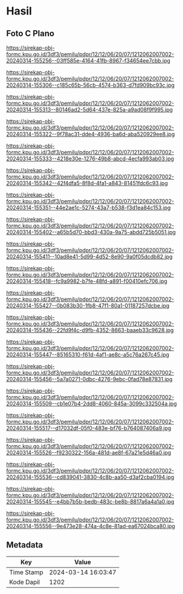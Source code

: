 # Hasil

## Foto C Plano

https://sirekap-obj-formc.kpu.go.id/3df3/pemilu/pdpr/12/12/06/20/07/1212062007002-20240314-155256--03ff585e-4164-41fb-8967-f34654ee7cbb.jpg

https://sirekap-obj-formc.kpu.go.id/3df3/pemilu/pdpr/12/12/06/20/07/1212062007002-20240314-155306--c185c65b-56cb-4574-b363-d7fd909bc93c.jpg

https://sirekap-obj-formc.kpu.go.id/3df3/pemilu/pdpr/12/12/06/20/07/1212062007002-20240314-155313--80146ad2-5d64-437e-825a-a9ad08f9f995.jpg

https://sirekap-obj-formc.kpu.go.id/3df3/pemilu/pdpr/12/12/06/20/07/1212062007002-20240314-155322--9f78ac31-dde4-4936-ba6d-aba520929ee8.jpg

https://sirekap-obj-formc.kpu.go.id/3df3/pemilu/pdpr/12/12/06/20/07/1212062007002-20240314-155333--4218e30e-1276-49b8-abcd-4ecfa993ab03.jpg

https://sirekap-obj-formc.kpu.go.id/3df3/pemilu/pdpr/12/12/06/20/07/1212062007002-20240314-155342--42f4dfa5-8f8d-4fa1-a843-81451fdc6c93.jpg

https://sirekap-obj-formc.kpu.go.id/3df3/pemilu/pdpr/12/12/06/20/07/1212062007002-20240314-155351--44e2ae1c-5274-43a7-b538-f3d1ea84c153.jpg

https://sirekap-obj-formc.kpu.go.id/3df3/pemilu/pdpr/12/12/06/20/07/1212062007002-20240314-155402--a65b5d70-bbd3-430a-9a75-abdd725b5051.jpg

https://sirekap-obj-formc.kpu.go.id/3df3/pemilu/pdpr/12/12/06/20/07/1212062007002-20240314-155411--10ad8e41-5d99-4d52-8e90-9a0f05dcdb82.jpg

https://sirekap-obj-formc.kpu.go.id/3df3/pemilu/pdpr/12/12/06/20/07/1212062007002-20240314-155418--fc9a9982-b7fe-48fd-a891-f00410efc706.jpg

https://sirekap-obj-formc.kpu.go.id/3df3/pemilu/pdpr/12/12/06/20/07/1212062007002-20240314-155427--0b083b30-1fb8-47f1-80a1-01187257dcbe.jpg

https://sirekap-obj-formc.kpu.go.id/3df3/pemilu/pdpr/12/12/06/20/07/1212062007002-20240314-155436--22fd9f4c-d9fb-4352-8663-baaeb33c9628.jpg

https://sirekap-obj-formc.kpu.go.id/3df3/pemilu/pdpr/12/12/06/20/07/1212062007002-20240314-155447--85165310-f61d-4af1-ae8c-a5c76a267c45.jpg

https://sirekap-obj-formc.kpu.go.id/3df3/pemilu/pdpr/12/12/06/20/07/1212062007002-20240314-155456--5a7a0271-0dbc-4276-9ebc-0fad78e87831.jpg

https://sirekap-obj-formc.kpu.go.id/3df3/pemilu/pdpr/12/12/06/20/07/1212062007002-20240314-155509--cb1e07b4-2dd8-4060-845a-3099c332504a.jpg

https://sirekap-obj-formc.kpu.go.id/3df3/pemilu/pdpr/12/12/06/20/07/1212062007002-20240314-155517--d17032df-05f0-483e-bf76-b764087406a9.jpg

https://sirekap-obj-formc.kpu.go.id/3df3/pemilu/pdpr/12/12/06/20/07/1212062007002-20240314-155526--f9230322-156a-481d-ae8f-67a21e5d46a0.jpg

https://sirekap-obj-formc.kpu.go.id/3df3/pemilu/pdpr/12/12/06/20/07/1212062007002-20240314-155536--cd839041-3830-4c8b-aa50-d3af2cba0194.jpg

https://sirekap-obj-formc.kpu.go.id/3df3/pemilu/pdpr/12/12/06/20/07/1212062007002-20240314-155545--e4bb7b5b-bedb-483c-be8b-8817a6a4a1a0.jpg

https://sirekap-obj-formc.kpu.go.id/3df3/pemilu/pdpr/12/12/06/20/07/1212062007002-20240314-155556--9e473e28-474a-4c8e-81ad-ea67024bca80.jpg


## Metadata

| Key        | Value               |
| ---------- | ------------------- |
| Time Stamp | 2024-03-14 16:03:47 |
| Kode Dapil | 1202                |



